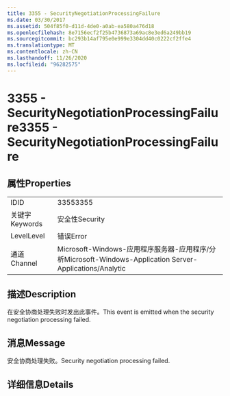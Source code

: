 ```yaml
---
title: 3355 - SecurityNegotiationProcessingFailure
ms.date: 03/30/2017
ms.assetid: 504f85f0-d11d-4de0-a0ab-ea580a476d18
ms.openlocfilehash: 8e7156ecf2f25b4736873a69ac8e3ed6a249bb19
ms.sourcegitcommit: bc293b14af795e0e999e3304dd40c0222cf2ffe4
ms.translationtype: MT
ms.contentlocale: zh-CN
ms.lasthandoff: 11/26/2020
ms.locfileid: "96282575"
---
```

# <a name="3355---securitynegotiationprocessingfailure"></a><span data-ttu-id="9d257-102">3355 - SecurityNegotiationProcessingFailure</span><span class="sxs-lookup"><span data-stu-id="9d257-102">3355 - SecurityNegotiationProcessingFailure</span></span>

## <a name="properties"></a><span data-ttu-id="9d257-103">属性</span><span class="sxs-lookup"><span data-stu-id="9d257-103">Properties</span></span>  
  
|||  
|-|-|  
|<span data-ttu-id="9d257-104">ID</span><span class="sxs-lookup"><span data-stu-id="9d257-104">ID</span></span>|<span data-ttu-id="9d257-105">3355</span><span class="sxs-lookup"><span data-stu-id="9d257-105">3355</span></span>|  
|<span data-ttu-id="9d257-106">关键字</span><span class="sxs-lookup"><span data-stu-id="9d257-106">Keywords</span></span>|<span data-ttu-id="9d257-107">安全性</span><span class="sxs-lookup"><span data-stu-id="9d257-107">Security</span></span>|  
|<span data-ttu-id="9d257-108">Level</span><span class="sxs-lookup"><span data-stu-id="9d257-108">Level</span></span>|<span data-ttu-id="9d257-109">错误</span><span class="sxs-lookup"><span data-stu-id="9d257-109">Error</span></span>|  
|<span data-ttu-id="9d257-110">通道</span><span class="sxs-lookup"><span data-stu-id="9d257-110">Channel</span></span>|<span data-ttu-id="9d257-111">Microsoft-Windows-应用程序服务器-应用程序/分析</span><span class="sxs-lookup"><span data-stu-id="9d257-111">Microsoft-Windows-Application Server-Applications/Analytic</span></span>|  
  
## <a name="description"></a><span data-ttu-id="9d257-112">描述</span><span class="sxs-lookup"><span data-stu-id="9d257-112">Description</span></span>  

 <span data-ttu-id="9d257-113">在安全协商处理失败时发出此事件。</span><span class="sxs-lookup"><span data-stu-id="9d257-113">This event is emitted when the security negotiation processing failed.</span></span>  
  
## <a name="message"></a><span data-ttu-id="9d257-114">消息</span><span class="sxs-lookup"><span data-stu-id="9d257-114">Message</span></span>  

 <span data-ttu-id="9d257-115">安全协商处理失败。</span><span class="sxs-lookup"><span data-stu-id="9d257-115">Security negotiation processing failed.</span></span>  
  
## <a name="details"></a><span data-ttu-id="9d257-116">详细信息</span><span class="sxs-lookup"><span data-stu-id="9d257-116">Details</span></span>
